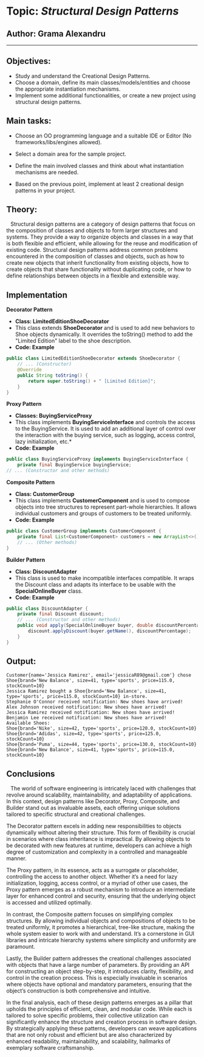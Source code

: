 # Topic: *Structural Design Patterns*

## Author: Grama Alexandru

----

## Objectives:

* Study and understand the Creational Design Patterns.
* Choose a domain, define its main classes/models/entities and choose the appropriate instantiation mechanisms.
* Implement some additional functionalities, or create a new project using structural design patterns.

## Main tasks:
* Choose an OO programming language and a suitable IDE or Editor (No frameworks/libs/engines allowed).

* Select a domain area for the sample project.

* Define the main involved classes and think about what instantiation mechanisms are needed.

* Based on the previous point, implement at least 2 creational design patterns in your project.



## Theory:
&ensp; Structural design patterns are a category of design patterns that focus on the composition of classes and objects to form larger structures and systems. They provide a way to organize objects and classes in a way that is both flexible and efficient, while allowing for the reuse and modification of existing code. Structural design patterns address common problems encountered in the composition of classes and objects, such as how to create new objects that inherit functionality from existing objects, how to create objects that share functionality without duplicating code, or how to define relationships between objects in a flexible and extensible way.
## Implementation
__Decorator Pattern__

* __Class: LimitedEditionShoeDecorator__ 
* This class extends __ShoeDecorator__ and is used to add new behaviors to Shoe objects dynamically. It overrides the toString() method to add the "Limited Edition" label to the shoe description.
* __Code: Example__
```java
public class LimitedEditionShoeDecorator extends ShoeDecorator {
    // ... (Constructor)
    @Override
    public String toString() {
        return super.toString() + " [Limited Edition]";
    }
}
```

__Proxy Pattern__

* __Classes: BuyingServiceProxy__
* This class implements __BuyingServiceInterface__ and controls the access to the BuyingService. It is used to add an additional layer of control over the interaction with the buying service, such as logging, access control, lazy initialization, etc.* 
* __Code: Example__
```java
public class BuyingServiceProxy implements BuyingServiceInterface {
    private final BuyingService buyingService;
// ... (Constructor and other methods)
```
__Composite Pattern__

* __Class: CustomerGroup__
* This class implements __CustomerComponent__ and is used to compose objects into tree structures to represent part-whole hierarchies. It allows individual customers and groups of customers to be treated uniformly.
* __Code: Example__
```java
public class CustomerGroup implements CustomerComponent {
    private final List<CustomerComponent> customers = new ArrayList<>();
    // ... (Other methods)
}
```
__Builder Pattern__

* __Class: DiscountAdapter__
* This class is used to make incompatible interfaces compatible. It wraps the Discount class and adapts its interface to be usable with the __SpecialOnlineBuyer__ class.
* __Code: Example__
```java
public class DiscountAdapter {
    private final Discount discount;
    // ... (Constructor and other methods)
    public void apply(SpecialOnlineBuyer buyer, double discountPercentage) {
        discount.applyDiscount(buyer.getName(), discountPercentage);
    }
}
```

## Output:
```
Customer{name='Jessica Ramirez', email='jessicaR89@gmail.com'} chose Shoe{brand='New Balance', size=41, type='sports', price=115.0, stockCount=10}
Jessica Ramirez bought a Shoe{brand='New Balance', size=41, type='sports', price=115.0, stockCount=10} in-store.
Stephanie O'Connor received notification: New shoes have arrived!
Alex Johnson received notification: New shoes have arrived!
Jessica Ramirez received notification: New shoes have arrived!
Benjamin Lee received notification: New shoes have arrived!
Available Shoes:
Shoe{brand='Nike', size=42, type='sports', price=120.0, stockCount=10}
Shoe{brand='Adidas', size=42, type='sports', price=125.0, stockCount=10}
Shoe{brand='Puma', size=44, type='sports', price=130.0, stockCount=10}
Shoe{brand='New Balance', size=41, type='sports', price=115.0, stockCount=10}
```


## Conclusions 
&ensp; The world of software engineering is intricately laced with challenges that revolve around scalability, maintainability, and adaptability of applications. In this context, design patterns like Decorator, Proxy, Composite, and Builder stand out as invaluable assets, each offering unique solutions tailored to specific structural and creational challenges.

The Decorator pattern excels in adding new responsibilities to objects dynamically without altering their structure. This form of flexibility is crucial in scenarios where class inheritance is impractical. By allowing objects to be decorated with new features at runtime, developers can achieve a high degree of customization and complexity in a controlled and manageable manner.

The Proxy pattern, in its essence, acts as a surrogate or placeholder, controlling the access to another object. Whether it’s a need for lazy initialization, logging, access control, or a myriad of other use cases, the Proxy pattern emerges as a robust mechanism to introduce an intermediate layer for enhanced control and security, ensuring that the underlying object is accessed and utilized optimally.

In contrast, the Composite pattern focuses on simplifying complex structures. By allowing individual objects and compositions of objects to be treated uniformly, it promotes a hierarchical, tree-like structure, making the whole system easier to work with and understand. It’s a cornerstone in GUI libraries and intricate hierarchy systems where simplicity and uniformity are paramount.

Lastly, the Builder pattern addresses the creational challenges associated with objects that have a large number of parameters. By providing an API for constructing an object step-by-step, it introduces clarity, flexibility, and control in the creation process. This is especially invaluable in scenarios where objects have optional and mandatory parameters, ensuring that the object’s construction is both comprehensive and intuitive.

In the final analysis, each of these design patterns emerges as a pillar that upholds the principles of efficient, clean, and modular code. While each is tailored to solve specific problems, their collective utilization can significantly enhance the structure and creation process in software design. By strategically applying these patterns, developers can weave applications that are not only robust and efficient but are also characterized by enhanced readability, maintainability, and scalability, hallmarks of exemplary software craftsmanship.
